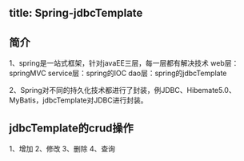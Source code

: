 title: Spring-jdbcTemplate
---
## 简介
1、spring是一站式框架，针对javaEE三层，每一层都有解决技术
web层：springMVC
service层：spring的IOC
dao层：spring的jdbcTemplate

2、Spring对不同的持久化技术都进行了封装，例JDBC、Hibemate5.0、MyBatis，jdbcTemplate对JDBC进行封装。

## jdbcTemplate的crud操作
1、增加
2、修改
3、删除
4、查询
